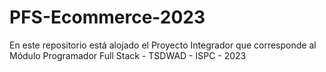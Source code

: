 # PFS-Ecommerce-2023
En este repositorio está alojado el Proyecto Integrador que corresponde al Módulo Programador Full Stack - TSDWAD - ISPC - 2023
